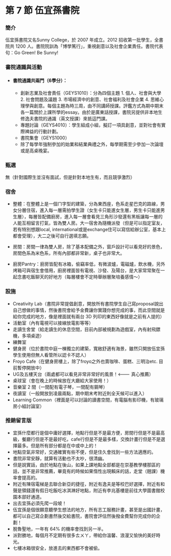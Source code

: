 # 第 7 節 伍宜孫書院

### 簡介

伍宜孫書院又名Sunny College，於 2007 年成立。2012 招收第一批學生，全書院共  1200 人。書院院訓為「博學篤行」，重視創意以及社會企業責任。書院代表句：Go Green! Be Sunny!

### 書院通識與活動

* #### 書院通識共兩門（6學分）：
    * 創新志業及社會責任（GEYS1010）：分為四個主題 1. 個人、社會與大學 2. 社會問題及議題 3. 市場經濟中的創意、社會福利及社會企業 4. 思維心理學與創意。每個主題為時三周，由不同講師授課。評鑑方式為期中期末各一篇關於上課所學的essay。由於是廣東話授課，書院另提供非本地生修逸夫書院的通識（英文授課）來抵這門課。
    * 專題討論（GEYS4010）：學生組成小組，擬訂一項具創意，並對社會有實際裨益的行動計劃。
    *   書院集會（GEYS1000）
    *   除了每學年強制參加的始業和結業典禮之外，每學期需至少參加一次論壇或是高桌晚宴。

### 甄選

無（針對國際生並沒有面試，但是針對本地生有，而且競爭激烈）

### 宿舍

*   整體：在整體上是一個ㄇ字型的建築，分為東西座，色系走星巴克的路線，男女分層住宿，進入每一層需拍學生證（女生卡只能進女生層，男生卡只能進男生層），每層皆配備廚房，進入每一層會看見三角形沙發還有黑板讓每一層的人能互相留言打氣，皆為雙人房。大一宿舍為隨機派發（但是可以指定室友，若有特別想跟local, international或是exchange住可以寫信給辦公室，基本上都會受理），大二之後可自行選填志願。

*   房間：房間一律為雙人房，除了基本配備之外，窗戶設計可以看見好的景色，房間色系為米色系，所有內部都非常新，桌子也非常大。

*   廚房Pantry：廚房皆配有冰箱，偷竊率低，有微波爐，電磁爐，飲水機，另外烤箱可與宿生會借用，廚房裡面皆有電視、沙發、及陽台，是大家常常聚在一起念書吃飯聊天的好地方（每層樓會不定時舉辦層聚培養感情～）

### 設施

*   Creativity Lab（書院非常提倡創意，開放所有書院學生自己寫proposal說出自己想做的事情，然後書院會給予金費讓你實踐你想完成的事，而此空間就是給你完成的地方，像是裡面就有兩台 3D 列印的東西好像就是之前有人提的）
*   活動室（內有電視可以接線放電影等等）
*   走讀生舍堂（給走讀生的休息空間，目前內部被規劃為遊戲室，內有射飛鏢機，多項桌遊）
*   練舞室
*   健身房（位於書院中庭一棟獨立的建築，寬敞舒適有海景，雖然只開放伍宜孫學生使用但無人看管所以認卡不認人）
*   Froyo Cafe（在健身房樓上，除了froyo之外也賣咖啡、蛋糕、三明治etc. 目前暫停開放中）
*   UG及五樓天台（兩處都可以看見非常非常好的風景！<--- 真心推薦）
*   桌球室（會在晚上的時候放在大廳給大家使用！）
*   音樂室 2 間（一間配有電子琴，一間配有鋼琴）
*   夜讀室（一般開放到凌晨兩點，期中期末考附近則全天候可以進入）
*   Learning Common（裡面是可以討論的讀書空間，有電腦有影印機，有玻璃房小組討論室）


### 推銷留言版

*   宜孫什麼都行是個中庸好選擇，地點行但是不是最方便，房間行但是不是最高級，餐廳行但是不是最好吃，cafe行但是不是最多樣，交換計畫行但是不是選擇最多。但是所有部分都是在中或中上的！
*   地點空氣非常好，交通確實有些不便，但是住久會找到一些方法適應的。
*   書院非常安靜，就算有活動也不太吵，很清幽。
*   但是說實話，由於地點在後山，如果上課地點全部都是在崇基教學樓那區的話，並不是非常推薦，畢竟有的時候如果惰性出現賴床的話，走堂（翹課）機率會提高的。
*   附近有陳宿電梯是去聯合新亞的捷徑，附近有逸夫是等校巴好選擇，附近有和聲是領錢還有假日吃飯吃冰淇淋好地點，附近有李兆基樓是前往大學圖書館校園本部好通道。
*   出去宜孫必須先爬一段坡！
*   伍宜孫是個很願意聽學生想法的地方，所有志工服務計畫，甚至是出國計畫，都可以自己寫企劃書然後交給書院，書院會評估然後撥金費幫你完成你的企劃！
*   脫魯聖地，一年有 64% 的機率會找到另一半。
*   派對勝地，每個月不定期有很多ㄊㄨㄚ，帶給你溫馨、浪漫又愉快的美好時光。
*   七樓冰箱很安全，放進去的東西都不會被偷。